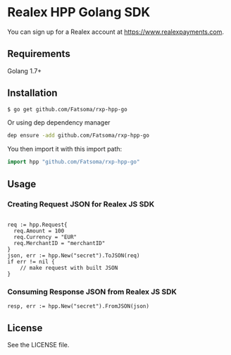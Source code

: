 # Realex HPP Golang SDK
You can sign up for a Realex account at https://www.realexpayments.com.
## Requirements
Golang 1.7+
## Installation
```sh
$ go get github.com/Fatsoma/rxp-hpp-go
```

Or using dep dependency manager
```sh
dep ensure -add github.com/Fatsoma/rxp-hpp-go
```
You then import it with this import path:

```go
import hpp "github.com/Fatsoma/rxp-hpp-go"
```

## Usage
### Creating Request JSON for Realex JS SDK
```golang

req := hpp.Request{
  req.Amount = 100
  req.Currency = "EUR"
  req.MerchantID = "merchantID"
}
json, err := hpp.New("secret").ToJSON(req)
if err != nil {
    // make request with built JSON
}

```
### Consuming Response JSON from Realex JS SDK
```golang
resp, err := hpp.New("secret").FromJSON(json)
```
## License
See the LICENSE file.

